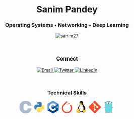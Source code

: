 <h1 align="center">Sanim Pandey</h1>
<h3 align="center">Operating Systems • Networking • Deep Learning</h3>

<p align="center">
  <img src="https://komarev.com/ghpvc/?username=sanim27&label=Profile%20views&color=0e75b6&style=flat" alt="sanim27" />
</p>

<br/>

<h3 align="center">Connect</h3>
<p align="center">
  <a href="mailto:sanim.9841@gmail.com">
    <img src="https://img.shields.io/badge/Email-sanim.9841%40gmail.com-red?style=for-the-badge&logo=gmail&logoColor=white" alt="Email" />
  </a>
  <a href="https://x.com/Sanim027" target="_blank">
    <img src="https://img.shields.io/twitter/follow/sanim_027?logo=twitter&style=for-the-badge&color=1DA1F2" alt="Twitter" />
  </a>
  <a href="https://www.linkedin.com/in/sanim-pandey-a00910240/" target="_blank">
    <img src="https://img.shields.io/badge/LinkedIn-Sanim%20Pandey-0077B5?style=for-the-badge&logo=linkedin&logoColor=white" alt="LinkedIn" />
  </a>
</p>

<br/>

<h3 align="center">Technical Skills</h3>
<p align="center">
  <img src="https://raw.githubusercontent.com/devicons/devicon/master/icons/c/c-original.svg" alt="C" width="40" height="40"/>
  <img src="https://raw.githubusercontent.com/devicons/devicon/master/icons/python/python-original.svg" alt="Python" width="40" height="40"/> 
  <img src="https://raw.githubusercontent.com/devicons/devicon/master/icons/cplusplus/cplusplus-original.svg" alt="C++" width="40" height="40"/> 
  <img src="https://raw.githubusercontent.com/devicons/devicon/master/icons/pytorch/pytorch-original.svg" alt="PyTorch" width="40" height="40"/> 
  <img src="https://raw.githubusercontent.com/devicons/devicon/master/icons/linux/linux-original.svg" alt="Linux" width="40" height="40"/> 
  <img src="https://raw.githubusercontent.com/devicons/devicon/master/icons/git/git-original.svg" alt="Git" width="40" height="40"/>  
  <img src="https://raw.githubusercontent.com/devicons/devicon/master/icons/go/go-original.svg" alt="Go" width="40" height="40"/>
</p>
